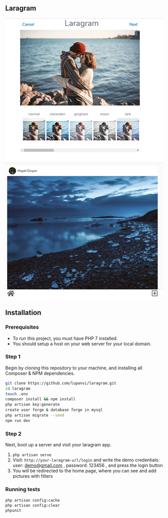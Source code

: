 ## Laragram

![alt text](docs/laragram1.jpg)
![alt text](docs/laragram2.jpg)


## Installation

### Prerequisites

* To run this project, you must have PHP 7 installed.
* You should setup a host on your web server for your local domain.


### Step 1

 Begin by cloning this repository to your machine, and installing all Composer & NPM dependencies.

```bash
git clone https://github.com/lupanvi/laragram.git
cd laragram
touch .env
composer install && npm install
php artisan key:generate
create user forge & database forge in mysql
php artisan migrate --seed
npm run dev
```

### Step 2

Next, boot up a server and visit your laragram app. 

1. ```php artisan serve```
1. Visit: `http://your-laragram-url/login` and write the demo credentials:
	user: demo@gmail.com , password: 123456 , and press the login button
2. You will be redirected to the home page, where you can see and add pictures with filters

### Running tests

```
php artisan config:cache
php artisan config:clear
phpunit
```
